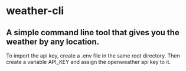 # weather-cli
## A simple command line tool that gives you the weather by any location.
To import the api key, create a .env file in the same root directory. Then create a variable API_KEY and assign the openweather api key to it.